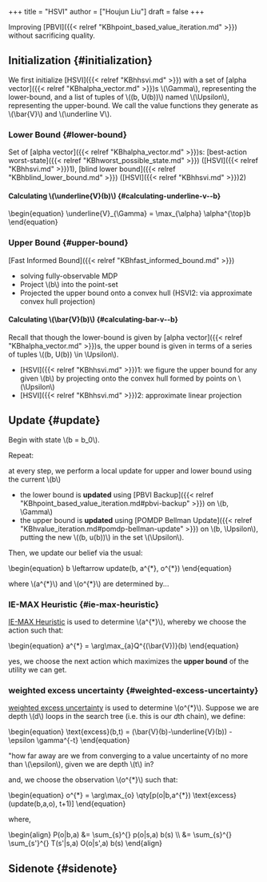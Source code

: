 +++
title = "HSVI"
author = ["Houjun Liu"]
draft = false
+++

Improving [PBVI]({{< relref "KBhpoint_based_value_iteration.md" >}}) without sacrificing quality.


## Initialization {#initialization}

We first initialize [HSVI]({{< relref "KBhhsvi.md" >}}) with a set of [alpha vector]({{< relref "KBhalpha_vector.md" >}})s \\(\Gamma\\), representing the lower-bound, and a list of tuples of \\((b, U(b))\\) named \\(\Upsilon\\), representing the upper-bound. We call the value functions they generate as \\(\bar{V}\\) and \\(\underline V\\).


### Lower Bound {#lower-bound}

Set of [alpha vector]({{< relref "KBhalpha_vector.md" >}})s: [best-action worst-state]({{< relref "KBhworst_possible_state.md" >}}) ([HSVI]({{< relref "KBhhsvi.md" >}})1), [blind lower bound]({{< relref "KBhblind_lower_bound.md" >}}) ([HSVI]({{< relref "KBhhsvi.md" >}})2)


#### Calculating \\(\underline{V}(b)\\) {#calculating-underline-v--b}

\begin{equation}
\underline{V}\_{\Gamma} = \max\_{\alpha} \alpha^{\top}b
\end{equation}


### Upper Bound {#upper-bound}

[Fast Informed Bound]({{< relref "KBhfast_informed_bound.md" >}})

-   solving fully-observable MDP
-   Project \\(b\\) into the point-set
-   Projected the upper bound onto a convex hull (HSVI2: via approximate convex hull projection)


#### Calculating \\(\bar{V}(b)\\) {#calculating-bar-v--b}

Recall that though the lower-bound is given by [alpha vector]({{< relref "KBhalpha_vector.md" >}})s, the upper bound is given in terms of a series of tuples \\((b, U(b)) \in \Upsilon\\).

-   [HSVI]({{< relref "KBhhsvi.md" >}})1: we figure the upper bound for any given \\(b\\) by projecting onto the convex hull formed by points on \\(\Upsilon\\)
-   [HSVI]({{< relref "KBhhsvi.md" >}})2: approximate linear projection


## Update {#update}

Begin with state \\(b = b\_0\\).

Repeat:

at every step, we perform a local update for upper and lower bound using the current \\(b\\)

-   the lower bound is **updated** using [PBVI Backup]({{< relref "KBhpoint_based_value_iteration.md#pbvi-backup" >}}) on \\(b, \Gamma\\)
-   the upper bound is **updated** using [POMDP Bellman Update]({{< relref "KBhvalue_iteration.md#pomdp-bellman-update" >}}) on \\(b, \Upsilon\\), putting the new \\((b, u(b))\\) in the set \\(\Upsilon\\).

Then, we update our belief via the usual:

\begin{equation}
b \leftarrow update(b, a^{\*}, o^{\*})
\end{equation}

where \\(a^{\*}\\) and \\(o^{\*}\\) are determined by...


### IE-MAX Heuristic {#ie-max-heuristic}

[IE-MAX Heuristic](#ie-max-heuristic) is used to determine \\(a^{\*}\\), whereby we choose the action such that:

\begin{equation}
a^{\*} = \arg\max\_{a}Q^{(\bar{V})}(b)
\end{equation}

yes, we choose the next action which maximizes the **upper bound** of the utility we can get.


### weighted excess uncertainty {#weighted-excess-uncertainty}

[weighted excess uncertainty](#weighted-excess-uncertainty) is used to determine \\(o^{\*}\\). Suppose we are depth \\(d\\) loops in the search tree (i.e. this is our $d$th chain), we define:

\begin{equation}
\text{excess}(b,t) = (\bar{V}(b)-\underline{V}(b)) - \epsilon \gamma^{-t}
\end{equation}

"how far away are we from converging to a value uncertainty of no more than \\(\epsilon\\), given we are depth \\(t\\) in?

and, we choose the observation \\(o^{\*}\\) such that:

\begin{equation}
o^{\*} = \arg\max\_{o} \qty[p(o|b,a^{\*}) \text{excess}(update(b,a,o), t+1)]
\end{equation}

where,

\begin{align}
P(o|b,a) &= \sum\_{s}^{} p(o|s,a) b(s)  \\\\
&= \sum\_{s}^{} \sum\_{s'}^{} T(s'|s,a) O(o|s',a) b(s)
\end{align}


## Sidenote {#sidenote}
